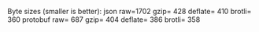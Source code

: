 Byte sizes (smaller is better):
json        raw=1702  gzip= 428  deflate= 410  brotli= 360
protobuf    raw= 687  gzip= 404  deflate= 386  brotli= 358